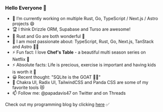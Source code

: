 ### Hello Everyone 👋

- 🔭 I’m currently working on multiple Rust, Go, TypeScript / Next.js / Astro projects 😄
- 🏆 I think Drizzle ORM, Supabase and Turso are awesome!
- 🌱 Rust and Go are both wonderful 💯
- 💬 I am most passionate about: TypeScript, Rust, Go, Next.js, TanStack and Astro 🤹‍♂️
- ⚡ Fun fact: I love **Chef's Table** - a beautiful multi season series on Netflix 🎥
- ⚡ Absolute facts: Life is precious, exercise is important and having kids is worth it 💯
- 😀 Recent thought: "SQLite is the GOAT 🏂🏼"
- 🎨 Chakra UI, Radix UI, TailwindCSS and Panda CSS are some of my favorite tools 😻
- 📫 Follow me: @papadavis47 on Twitter and on Threads

Check out my programming blog by clicking [here](https://comfortablefeelingdumb.com) ✅

